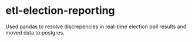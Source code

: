 # etl-election-reporting
Used pandas to resolve discrepencies in real-time election poll results and moved data to postgres. 
